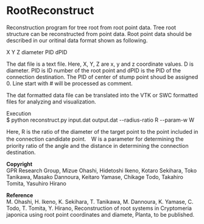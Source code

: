 # RootReconstruct

Reconstruction program for tree root from root point data. Tree root structure can be reconstructed from point data. Root point data should be described in our oritinal data format shown as following.

X Y Z diameter PID dPID

The dat file is a text file. Here, X, Y, Z are x, y and z coordinate values. D is diameter. PID is ID number of the root point and dPID is the PID of the connection destination. The PID of center of stump point shoud be assigned 0. Line start with # will be processed as comment.

The dat formatted data file can be translated into the VTK or SWC formatted files for analyzing and visualization.

Execution <br>
$ python reconstruct.py input.dat output.dat --radius-ratio R --param-w W

Here, R is the ratio of the diameter of the target point to the point included in the connection candidate point.　W is a parameter for determining the priority ratio of the angle and the distance in determining the connection destination.

<b>Copyright</b><br>
GPR Research Group, Mizue Ohashi, Hidetoshi Ikeno, Kotaro Sekihara, Toko Tanikawa, Masako Dannoura, Keitaro Yamase, Chikage Todo, Takahiro Tomita, Yasuhiro Hirano 

<b>Reference</b> <br>
M. Ohashi, H. Ikeno, K. Sekihara, T. Tanikawa, M. Dannoura, K. Yamase, C. Todo, T. Tomita, Y. Hirano, Reconstruction of root systems in Cryptomeria japonica using root point coordinates and diamete, Planta, to be published.
